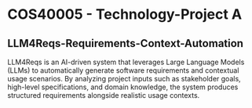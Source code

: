 # COS40005 - Technology-Project A
## LLM4Reqs-Requirements-Context-Automation
LLM4Reqs is an AI-driven system that leverages Large Language Models (LLMs) to automatically generate software requirements and contextual usage scenarios. By analyzing project inputs such as stakeholder goals, high-level specifications, and domain knowledge, the system produces structured requirements alongside realistic usage contexts.
